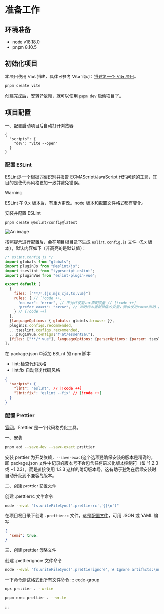 # 准备工作

## 环境准备

- node v18.18.0
- pnpm 8.10.5

## 初始化项目

本项目使用 Viet 搭建，具体可参考 Vite 官网：[搭建第一个 Vite 项目](https://cn.vitejs.dev/guide/#scaffolding-your-first-vite-project)。

```bash
pnpm create vite
```

创建完成后，安转好依赖，就可以使用 `pnpm dev` 启动项目了。

## 项目配置

一、配置启动项目后自动打开浏览器

```json{3}
{
  "scripts": {
    "dev": "vite --open"
  }
}
```

### 配置 ESLint

[ESLint](https://eslint.cn/)是一个根据方案识别并报告 ECMAScript/JavaScript 代码问题的工具，其目的是使代码风格更加一致并避免错误。

> [!WARNING]
> ESLint 在 9.x 版本后，有[重大更改](https://eslint.org/docs/head/use/migrate-to-9.0.0)。node 版本和配置文件格式都有变化。

安装并配置 ESLint

```bash
pnpm create @eslint/config@latest
```

![An image](/images/template/install-eslint.png)

按照提示进行配置后，会在项目根目录下生成 `eslint.config.js` 文件（9.x 版本），默认内容如下（非高亮的是默认值）：

```js
/* eslint.config.js */
import globals from "globals";
import pluginJs from "@eslint/js";
import tseslint from "typescript-eslint";
import pluginVue from "eslint-plugin-vue";

export default [
  {
    files: ["**/*.{js,mjs,cjs,ts,vue}"]
    rules: { // [!code ++]
      "no-var": "error", // 不允许使用var声明变量 // [!code ++]
      "prefer-const": "error", // 声明后未重新赋值的变量，要求使用const声明 // [!code ++]
    } // [!code ++]
  },
  {languageOptions: { globals: globals.browser }},
  pluginJs.configs.recommended,
  ...tseslint.configs.recommended,
  ...pluginVue.configs["flat/essential"],
  {files: ["**/*.vue"], languageOptions: {parserOptions: {parser: tseslint.parser}}},
];
```

在 package.json 中添加 ESLint 的 npm 脚本

- lint: 检查代码风格
- lint:fix 自动修复代码风格

```json
{
  "scripts": {
    "lint": "eslint", // [!code ++]
    "lint:fix": "eslint --fix" // [!code ++]
  }
}
```

### 配置 Prettier

[官网](https://www.prettier.cn/)，Prettier 是一个代码格式化工具。

一、安装

```bash
pnpm add --save-dev --save-exact prettier
```

安装 prettier 为开发依赖，`--save-exact`这个选项是确保安装的版本是精确的。即 package.json 文件中记录的版本号不会包含任何语义化版本控制符（如 ^1.2.3 或 ~1.2.3），而是直接使用 1.2.3 这样的确切版本号。这有助于避免在后续安装时自动升级到不兼容的版本。

二、创建 prettier 配置文件

创建 .prettierrc 文件命令

```bash
node --eval "fs.writeFileSync('.prettierrc','{}\n')"
```

在项目根目录下创建 `.prettierrc` 文件，这是[配置文件](https://prettier.io/docs/en/configuration)，可用 JSON 或 YAML 编写

```json
{
  "semi": true,
}
```

三、创建 prettier 忽略文件

创建 .prettierignore 文件命令

```bash
node --eval "fs.writeFileSync('.prettierignore','# Ignore artifacts:\nnode_modules\ndist\n')"
```

一下命令测试格式化所有文件命令
::: code-group

```bash [npm]
npx prettier . --write
```

```bash [pnpm]
pnpm exec prettier . --write
```

:::

